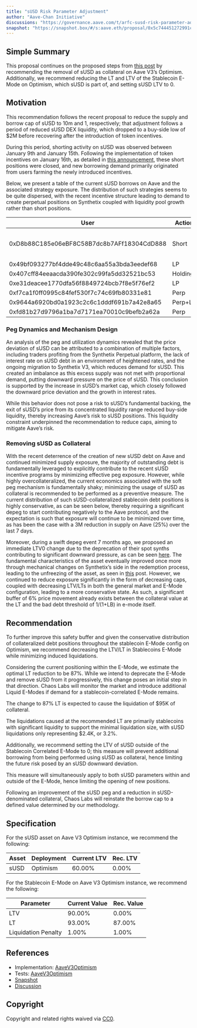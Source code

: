 ```yaml
---
title: "sUSD Risk Parameter Adjustment"
author: "Aave-Chan Initiative"
discussions: "https://governance.aave.com/t/arfc-susd-risk-parameter-adjustment/20793"
snapshot: "https://snapshot.box/#/s:aave.eth/proposal/0x5c744451272991c7fdf8b3830fa2a51fc18dd0e417d95d9c16da765b27f602ff"
---
```


## Simple Summary

This proposal continues on the proposed steps from [this post](https://governance.aave.com/t/susd-depeg-update-05-16-2024/17719) by recommending the removal of sUSD as collateral on Aave V3’s Optimism. Additionally, we recommend reducing the LT and LTV of the Stablecoin E-Mode on Optimism, which sUSD is part of, and setting sUSD LTV to 0.

## Motivation

This recommendation follows the recent proposal to reduce the supply and borrow cap of sUSD to 10m and 1, respectively; that adjustment follows a period of reduced sUSD DEX liquidity, which dropped to a buy-side low of $2M before recovering after the introduction of token incentives.

During this period, shorting activity on sUSD was observed between January 9th and January 15th. Following the implementation of token incentives on January 16th, as detailed in [this announcement](https://x.com/synthetix_io/status/1878944713446924552), these short positions were closed, and new borrowing demand primarily originated from users farming the newly introduced incentives.

Below, we present a table of the current sUSD borrows on Aave and the associated strategy exposure. The distribution of such strategies seems to be quite dispersed, with the recent incentive structure leading to demand to create perpetual positions on Synthetix coupled with liquidity pool growth rather than short positions.

| User                                       | Action  | Size | Date            |
| ------------------------------------------ | ------- | ---- | --------------- |
| 0xD8b88C185e06eBF8C58B7dc8b7AFf18304CdD888 | Short   | 350k | Jan 9 to Jan 15 |
| 0x49bf093277bf4dde49c48c6aa55a3bda3eedef68 | LP      | 150k | 16th            |
| 0x407cff84eeaacda390fe302c99fa5dd32521bc53 | Holding | 400k | 16th            |
| 0xe31deacee1770dfa56f8849724bcb7f8e5f76ef2 | LP      | 130k | 16th            |
| 0xf7ca1f0ff0995c84fef530f7c74c69fb80331e81 | Perp    | 200k | 16th            |
| 0x9644a6920bd0a1923c2c6c1dddf691b7a42e8a65 | Perp+LP | 750k | 16th            |
| 0xfd81b27d9796a1ba7d7171ea70010c9befb2a62a | Perp    | 380k | 17th            |

### Peg Dynamics and Mechanism Design

An analysis of the peg and utilization dynamics revealed that the price deviation of sUSD can be attributed to a combination of multiple factors, including traders profiting from the Synthetix Perpetual platform, the lack of interest rate on sUSD debt in an environment of heightened rates, and the ongoing migration to Synthetix V3, which reduces demand for sUSD. This created an imbalance as this excess supply was not met with proportional demand, putting downward pressure on the price of sUSD. This conclusion is supported by the increase in sUSD’s market cap, which closely followed the downward price deviation and the growth in interest rates.

While this behavior does not pose a risk to sUSD’s fundamental backing, the exit of sUSD’s price from its concentrated liquidity range reduced buy-side liquidity, thereby increasing Aave’s risk to sUSD positions. This liquidity constraint underpinned the recommendation to reduce caps, aiming to mitigate Aave’s risk.

### Removing sUSD as Collateral

With the recent deterrence of the creation of new sUSD debt on Aave and continued minimized supply exposure, the majority of outstanding debt is fundamentally leveraged to explicitly contribute to the recent sUSD incentive programs by minimizing effective peg exposure. However, while highly overcollateralized, the current economics associated with the soft peg mechanism is fundamentally shaky; minimizing the usage of sUSD as collateral is recommended to be performed as a preventive measure. The current distribution of such sUSD-collateralized stablecoin debt positions is highly conservative, as can be seen below, thereby requiring a significant depeg to start contributing negatively to the Aave protocol, and the expectation is such that exposure will continue to be minimized over time, as has been the case with a 3M reduction in supply on Aave (25%) over the last 7 days.

Moreover, during a swift depeg event 7 months ago, we proposed an immediate LTV0 change due to the deprecation of their spot synths contributing to significant downward pressure, as can be seen [here](https://governance.aave.com/t/susd-depeg-update-05-16-2024/17719). The fundamental characteristics of the asset eventually improved once more through mechanical changes on Synthetix’s side in the redemption process, leading to the unfreezing of the asset, as seen in [this](https://governance.aave.com/t/arfc-chaos-labs-parameter-recommendations-susd-on-v3-optimism-05-23-2024/17779) post. However, we continued to reduce exposure significantly in the form of decreasing caps, coupled with decreasing LTV/LTs in both the general market and E-Mode configuration, leading to a more conservative state. As such, a significant buffer of 6% price movement already exists between the collateral value at the LT and the bad debt threshold of 1/(1+LB) in e-mode itself.

## Recommendation

To further improve this safety buffer and given the conservative distribution of collateralized debt positions throughout the stablecoin E-Mode config on Optimism, we recommend decreasing the LTV/LT in Stablecoins E-Mode while minimizing induced liquidations.

Considering the current positioning within the E-Mode, we estimate the optimal LT reduction to be 87%. While we intend to deprecate the E-Mode and remove sUSD from it progressively, this change poses an initial step in that direction. Chaos Labs will monitor the market and introduce additional Liquid E-Modes if demand for a stablecoin-correlated E-Mode remains.

The change to 87% LT is expected to cause the liquidation of $95K of collateral.

The liquidations caused at the recommended LT are primarily stablecoins with significant liquidity to support the minimal liquidation size, with sUSD liquidations only representing $2.4K, or 3.2%.

Additionally, we recommend setting the LTV of sUSD outside of the Stablecoin Correlated E-Mode to 0; this measure will prevent additional borrowing from being performed using sUSD as collateral, hence limiting the future risk posed by an sUSD downward deviation.

This measure will simultaneously apply to both sUSD parameters within and outside of the E-Mode, hence limiting the opening of new positions.

Following an improvement of the sUSD peg and a reduction in sUSD-denominated collateral, Chaos Labs will reinstate the borrow cap to a defined value determined by our methodology.

## Specification

For the sUSD asset on Aave V3 Optimism instance, we recommend the following:

| Asset | Deployment | Current LTV | Rec. LTV |
| ----- | ---------- | ----------- | -------- |
| sUSD  | Optimism   | 60.00%      | 0.00%    |

For the Stablecoin E-Mode on Aave V3 Optimism instance, we recommend the following:

| Parameter           | Current Value | Rec. Value |
| ------------------- | ------------- | ---------- |
| LTV                 | 90.00%        | 0.00%      |
| LT                  | 93.00%        | 87.00%     |
| Liquidation Penalty | 1.00%         | 1.00%      |

## References

- Implementation: [AaveV3Optimism](https://github.com/bgd-labs/aave-proposals-v3/blob/main/src/20250220_AaveV3Optimism_SUSDRiskParameterAdjustment/AaveV3Optimism_SUSDRiskParameterAdjustment_20250220.sol)
- Tests: [AaveV3Optimism](https://github.com/bgd-labs/aave-proposals-v3/blob/main/src/20250220_AaveV3Optimism_SUSDRiskParameterAdjustment/AaveV3Optimism_SUSDRiskParameterAdjustment_20250220.t.sol)
- [Snapshot](https://snapshot.box/#/s:aave.eth/proposal/0x5c744451272991c7fdf8b3830fa2a51fc18dd0e417d95d9c16da765b27f602ff)
- [Discussion](https://governance.aave.com/t/arfc-susd-risk-parameter-adjustment/20793)

## Copyright

Copyright and related rights waived via [CC0](https://creativecommons.org/publicdomain/zero/1.0/).
